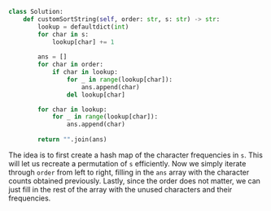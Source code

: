 ```python
class Solution:
    def customSortString(self, order: str, s: str) -> str:
        lookup = defaultdict(int)
        for char in s:
            lookup[char] += 1
            
        ans = []
        for char in order:
            if char in lookup:
                for _ in range(lookup[char]):
                    ans.append(char)
                del lookup[char]

        for char in lookup:
            for _ in range(lookup[char]):
                ans.append(char)
            
        return "".join(ans)
```

The idea is to first create a hash map of the character frequencies in `s`. This will let us recreate a permutation of `s` efficiently. Now we simply iterate through `order` from left to right, filling in the `ans` array with the character counts obtained previously. Lastly, since the order does not matter, we can just fill in the rest of the array with the unused characters and their frequencies.